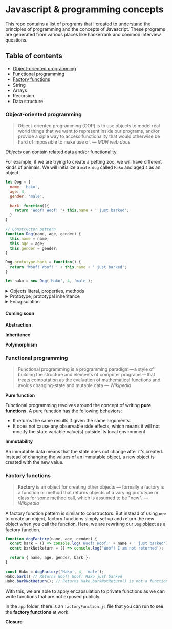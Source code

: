 # Javascript & programming concepts
This repo contains a list of programs that I created to understand the principles of programming and the concepts of Javascript. These programs are generated from various places like hackerrank and common interview questions.


## Table of contents
- [Object-oriented programming](#object-oriented-programming)
- [Functional programming](#functional-programming)
- [Factory functions](#factory-functions)
- String
- Arrays
- Recursion
- Data structure

### Object-oriented programming
> Object-oriented programming (OOP) is to use objects to model real world things that we want to represent inside our programs, and/or provide a siple way to access functionality that would otherwise be hard of impossible to make use of. — _MDN web docs_

_Objects_ can contain related data and/or functionality.

For example, if we are trying to create a petting zoo, we will have different kinds of animals. We will initialize a `male dog` called `Hako` and aged `4` as an object.

```javascript
let Dog = {
  name: 'Hako',
  age: 4,
  gender: 'male',

  bark: function(){
    return 'Woof! Woof! '+ this.name + ' just barked';
  }
}
```
```javascript
// Constructor pattern
function Dog(name, age, gender) {
  this.name = name;
  this.age = age;
  this.gender = gender;
}

Dog.prototype.bark = function() {
  return 'Woof! Woof! ' + this.name + ' just barked';
}

let hako = new Dog('Hako', 4, 'male');
```

<details>
  <summary>Objects literal, properties, methods</summary>

  Over here, we have created a `Dog` object, which can also be referred to as an __object literal__.

  The first 3 values, `name`, `age` and `gender`, are data values and are referred to as the object's __properties__.

  The last value, `bark`, is a function that allows the `Dog` to interact with the object's data. This is referred as an object's __methods__.

</details>

<details>
  <summary>Prototype, prototypal inheritance</summary>

  All objects in Javascript has a  `prototype`. A `prototype` is an object that the original object _inherits_ from. The original object has access to all the __properties__ and __methods__ of a `prototype`.

  When we look at the example given for the constructor pattern, we could see a `bark` function define on the `prototype` of the `Dog` object. Doing so will create a single instance of the function between all of the `Dog` objects. If we werer to declare the `bark` function directly in the `Dog` object, every time a new `Dog` is created, the function will be duplicated.

  The recommended way of setting the prototype of an object is to use the `Object.create()` method. `Object.create()` creates a new object, using an existing object as the prototype of the newly created object. This prevents the newly created object to unexpectedly change the function of existing object.

  For example, continuing with our `Dog` object, if we will like to create a sub-breed of the object, `ShihTzu`, this is how we will create the prototype with `Object.create()`.  

  ```javascript
  function ShihTzu(){}
  ShihTzu.prototype = Object.create(Dog.Prototype)

  const cookie = new ShihTzu('cookie', 2, 'female')
  cookie.bark() // Returns 'Woof! Woof! Cookie just barked'
  ```

  __Warning: Never do this__
  ```
  ShihTzu.prototype = Dog.prototype
  ```
  The code above will set ShihTzu's prototype to Dog.prototype (i.e. not a copy). Hence, making all the changes to `ShihTzu` prototype to the existing function of `Dog` as well.

  In the `app` folder, there is an `prototype.js` file that you can run to see the __prototype__ at work.

</details>

<details>
  <summary>Encapsulation</summary>

  With the `Dog` example above, we can access all the __properties__ and __methods__ through a `dot notation` like `Dog.name` or a `bracket notation` like `Dog['age']`. We can also call the function with the `dot notation`: `Dog.greet()`. We call this __public properties and methods__.

  The concept of __encapsulation__ is to create __private properites and methods__ that are only accessible by the code internal to the object.

  ```javascript
  function Dog() {
    let owner = 'Sam',
        self = this;

    this.name = 'Hako',
    this.age = 4,
    this.gender = 'male',

    greetOwner = function() {
      return self.name + ' greets ' + owner
    }

    this.bark = function(){
      return 'Woof! Woof! '+ this.name + ' just barked';
    }

    console.log('Private function: ' + greetOwner() )  // Returns 'Hako greets Sam'
  }

  let puppy = new Dog();

  console.log('--- \nThis is out of the function')

  console.log('Private property (puppy owner): ' + puppy.owner) // Returns 'undefined'
  console.log('Public property (puppy name): ' + puppy.name) // Returns 'Hako'

  console.log('Private method (puppy greet owner): ' + puppy.greetOwner()) // Returns puppy.greetOwner() is not a function
  console.log('Public method (puppy bark): ' + puppy.bark()) // Returns 'Woof! Woof! Hako just barked'
  ```
  In the `app` folder, there is an `encapsulation.js` file that you can run to see the __encapsulation__ at work.

</details>

#### Coming soon
__Abstraction__

__Inheritance__

__Polymorphism__

### Functional programming
> Functional programming is a programming paradigm — a style of building the structure and elements of computer programs — that treats computation as the evaluation of mathematical functions and avoids changing-state and mutable data —  _Wikipedia_

__Pure function__

Functional programming revolves around the concept of writing __pure functions__. A pure function has the following behaviors:

- It returns the same results if given the same arguments.
- It does not cause any observable side effects, which means it will not modify the state variable value(s) outside its local environment.


__Immutability__

An immutable data means that the state does not change after it's created. Instead of changing the values of an immutable object, a new object is created with the new value.

### Factory functions
> <strong>Factory</strong> is an object for creating other objects — formally a factory is a function or method that returns objects of a varying prototype or class for some method call, which is assumed to be "new". —  _Wikipedia_

A factory function pattern is similar to constructors. But instead of using `new` to create an object, factory functions simply set up and return the new object when you call the function. Here, we are rewriting our `Dog` object as a factory function.

```javascript
function dogFactory(name, age, gender) {
  const bark = () => console.log('Woof! Woof!' + name + ' just barked');
  const barkNotReturn = () => console.log('Woof! I am not returned');

  return { name, age, gender, bark };
}

const Hako = dogFactory('Hako', 4, 'male');
Hako.bark() // Returns Woof! Woof! Hako just barked
Hako.barkNotReturn(); // Returns Hako.barkNotReturn() is not a function
```

With this, we are able to apply encapsulation to private functions as we can write functions that are not exposed publicly.

In the `app` folder, there is an `factoryFunction.js` file that you can run to see the __factory functions__ at work.

__Closure__
